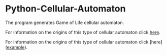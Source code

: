 # Python-Cellular-Automaton

The program generates Game of Life cellular automaton.

For information on the origins of this type of cellular automaton click [here](https://en.wikipedia.org/wiki/Conway%27s_Game_of_Life).


For information on the origins of this type of cellular automaton click [here](<a href="https://en.wikipedia.org/wiki/Conway%27s_Game_of_Life" target="_blank">example</a>).
